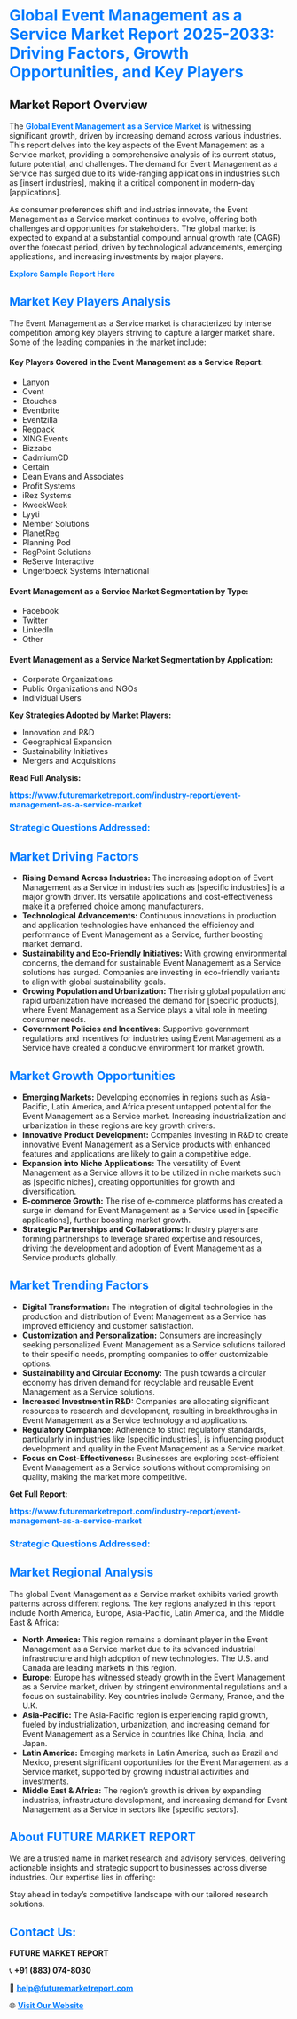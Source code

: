 <h1 style="color: #007BFF;">Global Event Management as a Service Market Report 2025-2033: Driving Factors, Growth Opportunities, and Key Players</h1>

<section id="overview">
<h2>Market Report Overview</h2>
<p>The <a href="https://www.futuremarketreport.com/industry-report/event-management-as-a-service-market" style="color: #007BFF; text-decoration: none;"><strong>Global Event Management as a Service Market</strong></a> is witnessing significant growth, driven by increasing demand across various industries. This report delves into the key aspects of the Event Management as a Service market, providing a comprehensive analysis of its current status, future potential, and challenges. The demand for Event Management as a Service has surged due to its wide-ranging applications in industries such as [insert industries], making it a critical component in modern-day [applications].</p>
<p>As consumer preferences shift and industries innovate, the Event Management as a Service market continues to evolve, offering both challenges and opportunities for stakeholders. The global market is expected to expand at a substantial compound annual growth rate (CAGR) over the forecast period, driven by technological advancements, emerging applications, and increasing investments by major players.</p>
</section>

<section id="overview">
<p><a href="https://www.futuremarketreport.com/request-sample/reportId=51343" style="color: #007BFF; text-decoration: none;"><strong>Explore Sample Report Here</strong></a></p>
</section>

<section id="key-players">
<h2 style="color: #007BFF;">Market Key Players Analysis</h2>
<p>The Event Management as a Service market is characterized by intense competition among key players striving to capture a larger market share. Some of the leading companies in the market include:</p>
<h4>Key Players Covered in the Event Management as a Service Report:</h4>
<ul><li>Lanyon</li><li>Cvent</li><li>Etouches</li><li>Eventbrite</li><li>Eventzilla</li><li>Regpack</li><li>XING Events</li><li>Bizzabo</li><li>CadmiumCD</li><li>Certain</li><li>Dean Evans and Associates</li><li>Profit Systems</li><li>iRez Systems</li><li>KweekWeek</li><li>Lyyti</li><li>Member Solutions</li><li>PlanetReg</li><li>Planning Pod</li><li>RegPoint Solutions</li><li>ReServe Interactive</li><li>Ungerboeck Systems International</li></ul>
<h4>Event Management as a Service Market Segmentation by Type:</h4>
<ul><li>Facebook</li><li>Twitter</li><li>LinkedIn</li><li>Other</li></ul>

<h4>Event Management as a Service Market Segmentation by Application:</h4>
<ul><li>Corporate Organizations</li><li>Public Organizations and NGOs</li><li>Individual Users</li></ul>
<p><strong>Key Strategies Adopted by Market Players:</strong></p>
<ul>
<li>Innovation and R&D</li>
<li>Geographical Expansion</li>
<li>Sustainability Initiatives</li>
<li>Mergers and Acquisitions</li>
</ul>
</section>

<section>
<p><strong>Read Full Analysis: </strong></p><a href="https://www.futuremarketreport.com/industry-report/event-management-as-a-service-market" style="color: #007BFF; text-decoration: none;"><strong>https://www.futuremarketreport.com/industry-report/event-management-as-a-service-market</strong></a>
<h3 style="color: #007BFF;">Strategic Questions Addressed:</h3>
</section>

<section id="driving-factors">
<h2 style="color: #007BFF;">Market Driving Factors</h2>
<ul>
<li><strong>Rising Demand Across Industries:</strong> The increasing adoption of Event Management as a Service in industries such as [specific industries] is a major growth driver. Its versatile applications and cost-effectiveness make it a preferred choice among manufacturers.</li>
<li><strong>Technological Advancements:</strong> Continuous innovations in production and application technologies have enhanced the efficiency and performance of Event Management as a Service, further boosting market demand.</li>
<li><strong>Sustainability and Eco-Friendly Initiatives:</strong> With growing environmental concerns, the demand for sustainable Event Management as a Service solutions has surged. Companies are investing in eco-friendly variants to align with global sustainability goals.</li>
<li><strong>Growing Population and Urbanization:</strong> The rising global population and rapid urbanization have increased the demand for [specific products], where Event Management as a Service plays a vital role in meeting consumer needs.</li>
<li><strong>Government Policies and Incentives:</strong> Supportive government regulations and incentives for industries using Event Management as a Service have created a conducive environment for market growth.</li>
</ul>
</section>

<section id="growth-opportunities">
<h2 style="color: #007BFF;">Market Growth Opportunities</h2>
<ul>
<li><strong>Emerging Markets:</strong> Developing economies in regions such as Asia-Pacific, Latin America, and Africa present untapped potential for the Event Management as a Service market. Increasing industrialization and urbanization in these regions are key growth drivers.</li>
<li><strong>Innovative Product Development:</strong> Companies investing in R&D to create innovative Event Management as a Service products with enhanced features and applications are likely to gain a competitive edge.</li>
<li><strong>Expansion into Niche Applications:</strong> The versatility of Event Management as a Service allows it to be utilized in niche markets such as [specific niches], creating opportunities for growth and diversification.</li>
<li><strong>E-commerce Growth:</strong> The rise of e-commerce platforms has created a surge in demand for Event Management as a Service used in [specific applications], further boosting market growth.</li>
<li><strong>Strategic Partnerships and Collaborations:</strong> Industry players are forming partnerships to leverage shared expertise and resources, driving the development and adoption of Event Management as a Service products globally.</li>
</ul>
</section>

<section id="trending-factors">
<h2 style="color: #007BFF;">Market Trending Factors</h2>
<ul>
<li><strong>Digital Transformation:</strong> The integration of digital technologies in the production and distribution of Event Management as a Service has improved efficiency and customer satisfaction.</li>
<li><strong>Customization and Personalization:</strong> Consumers are increasingly seeking personalized Event Management as a Service solutions tailored to their specific needs, prompting companies to offer customizable options.</li>
<li><strong>Sustainability and Circular Economy:</strong> The push towards a circular economy has driven demand for recyclable and reusable Event Management as a Service solutions.</li>
<li><strong>Increased Investment in R&D:</strong> Companies are allocating significant resources to research and development, resulting in breakthroughs in Event Management as a Service technology and applications.</li>
<li><strong>Regulatory Compliance:</strong> Adherence to strict regulatory standards, particularly in industries like [specific industries], is influencing product development and quality in the Event Management as a Service market.</li>
<li><strong>Focus on Cost-Effectiveness:</strong> Businesses are exploring cost-efficient Event Management as a Service solutions without compromising on quality, making the market more competitive.</li>
</ul>
</section>

<section>
<p><strong>Get Full Report: </strong></p><a href="https://www.futuremarketreport.com/industry-report/event-management-as-a-service-market" style="color: #007BFF; text-decoration: none;"><strong>https://www.futuremarketreport.com/industry-report/event-management-as-a-service-market</strong></a>
<h3 style="color: #007BFF;">Strategic Questions Addressed:</h3>
</section>


<section id="regional-analysis">
<h2 style="color: #007BFF;">Market Regional Analysis</h2>
<p>The global Event Management as a Service market exhibits varied growth patterns across different regions. The key regions analyzed in this report include North America, Europe, Asia-Pacific, Latin America, and the Middle East & Africa:</p>
<ul>
<li><strong>North America:</strong> This region remains a dominant player in the Event Management as a Service market due to its advanced industrial infrastructure and high adoption of new technologies. The U.S. and Canada are leading markets in this region.</li>
<li><strong>Europe:</strong> Europe has witnessed steady growth in the Event Management as a Service market, driven by stringent environmental regulations and a focus on sustainability. Key countries include Germany, France, and the U.K.</li>
<li><strong>Asia-Pacific:</strong> The Asia-Pacific region is experiencing rapid growth, fueled by industrialization, urbanization, and increasing demand for Event Management as a Service in countries like China, India, and Japan.</li>
<li><strong>Latin America:</strong> Emerging markets in Latin America, such as Brazil and Mexico, present significant opportunities for the Event Management as a Service market, supported by growing industrial activities and investments.</li>
<li><strong>Middle East & Africa:</strong> The region’s growth is driven by expanding industries, infrastructure development, and increasing demand for Event Management as a Service in sectors like [specific sectors].</li>
</ul>
</section>

<footer>
<h2 style="color: #007BFF;">About FUTURE MARKET REPORT</h2>
<p>We are a trusted name in market research and advisory services, delivering actionable insights and strategic support to businesses across diverse industries. Our expertise lies in offering:</p>

<p>Stay ahead in today’s competitive landscape with our tailored research solutions.</p>

<h2 style="color: #007BFF;">Contact Us:</h2>
<p><strong>FUTURE MARKET REPORT</strong></p>
<p>📞 <strong>+91 (883) 074-8030</strong></p>
<p>📧 <strong><a href="mailto:help@futuremarketreport.com" style="color: #007BFF;">help@futuremarketreport.com</a></strong></p>
<p>🌐 <strong><a href="https://www.futuremarketreport.com/" style="color: #007BFF;">Visit Our Website</a></strong></p>
</footer>